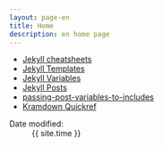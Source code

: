 ```yaml
--- 
layout: page-en 
title: Home
description: en home page 
--- 
```


* [Jekyll cheatsheets](http://ricostacruz.com/cheatsheets/jekyll.html "Jekyll cheatsheets")
* [Jekyll Templates](https://jekyllrb.com/docs/templates "Jekyll Templates")
* [Jekyll Variables](https://jekyllrb.com/docs/variables "Jekyll Variables")
* [Jekyll Posts](https://jekyllrb.com/docs/posts "Jekyll Posts")
* [passing-post-variables-to-includes](https://blog.sverrirs.com/2016/10/jekyll-passing-post-variables-to-includes.html "passing-post-variables-to-includes")
* [Kramdown Quickref](https://kramdown.gettalong.org/quickref.html "Kramdown Quickref")

 
<dl id="wb-dtmd"> 
  <dt>Date modified:&#32;</dt> 
  <dd><time property="dateModified">{{ site.time }}</time></dd> 
</dl> 

 

 
